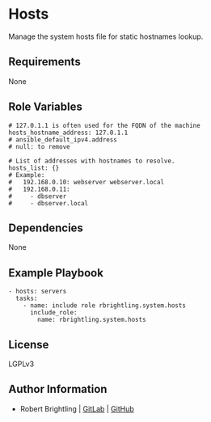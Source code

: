 Hosts
=====

Manage the system hosts file for static hostnames lookup.

Requirements
------------

None

Role Variables
--------------

```
# 127.0.1.1 is often used for the FQDN of the machine
hosts_hostname_address: 127.0.1.1
# ansible_default_ipv4.address
# null: to remove

# List of addresses with hostnames to resolve.
hosts_list: {}
# Example:
#   192.168.0.10: webserver webserver.local
#   192.168.0.11:
#     - dbserver
#     - dbserver.local
```

Dependencies
------------

None

Example Playbook
----------------

```
- hosts: servers
  tasks:
    - name: include role rbrightling.system.hosts
      include_role:
        name: rbrightling.system.hosts
```

License
-------

LGPLv3

Author Information
------------------

- Robert Brightling | [GitLab](https://gitlab.com/brightling) | [GitHub](https://github.com/rbrightling)
